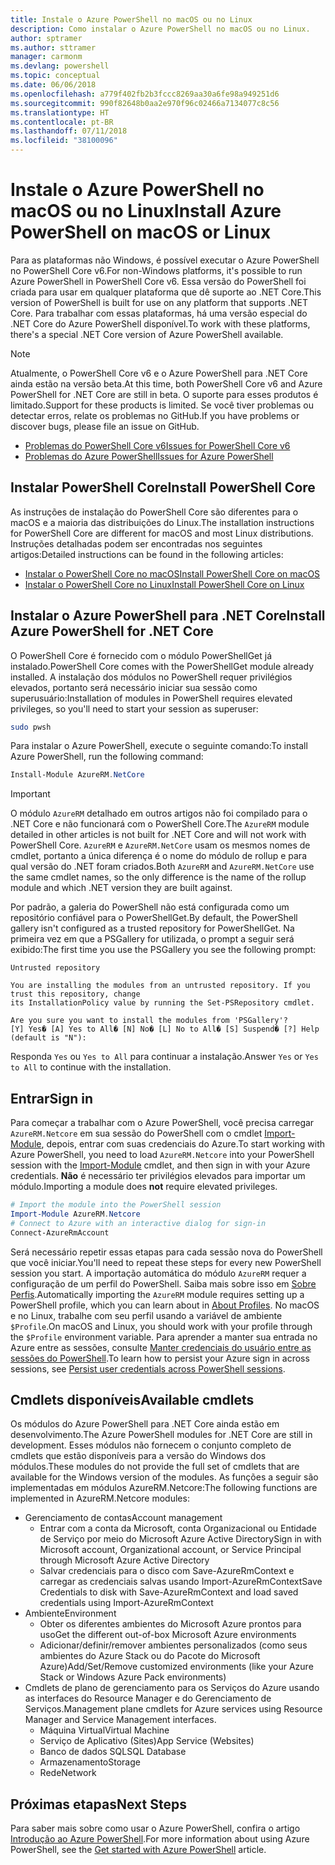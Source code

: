 ```yaml
---
title: Instale o Azure PowerShell no macOS ou no Linux
description: Como instalar o Azure PowerShell no macOS ou no Linux.
author: sptramer
ms.author: sttramer
manager: carmonm
ms.devlang: powershell
ms.topic: conceptual
ms.date: 06/06/2018
ms.openlocfilehash: a779f402fb2b3fccc8269aa30a6fe98a949251d6
ms.sourcegitcommit: 990f82648b0aa2e970f96c02466a7134077c8c56
ms.translationtype: HT
ms.contentlocale: pt-BR
ms.lasthandoff: 07/11/2018
ms.locfileid: "38100096"
---
```

# <a name="install-azure-powershell-on-macos-or-linux"></a><span data-ttu-id="f5ea0-103">Instale o Azure PowerShell no macOS ou no Linux</span><span class="sxs-lookup"><span data-stu-id="f5ea0-103">Install Azure PowerShell on macOS or Linux</span></span>

<span data-ttu-id="f5ea0-104">Para as plataformas não Windows, é possível executar o Azure PowerShell no PowerShell Core v6.</span><span class="sxs-lookup"><span data-stu-id="f5ea0-104">For non-Windows platforms, it's possible to run Azure PowerShell in PowerShell Core v6.</span></span> <span data-ttu-id="f5ea0-105">Essa versão do PowerShell foi criada para usar em qualquer plataforma que dê suporte ao .NET Core.</span><span class="sxs-lookup"><span data-stu-id="f5ea0-105">This version of PowerShell is built for use on any platform that supports .NET Core.</span></span> <span data-ttu-id="f5ea0-106">Para trabalhar com essas plataformas, há uma versão especial do .NET Core do Azure PowerShell disponível.</span><span class="sxs-lookup"><span data-stu-id="f5ea0-106">To work with these platforms, there's a special .NET Core version of Azure PowerShell available.</span></span>

> [!NOTE]
> <span data-ttu-id="f5ea0-107">Atualmente, o PowerShell Core v6 e o Azure PowerShell para .NET Core ainda estão na versão beta.</span><span class="sxs-lookup"><span data-stu-id="f5ea0-107">At this time, both PowerShell Core v6 and Azure PowerShell for .NET Core are still in beta.</span></span>
> <span data-ttu-id="f5ea0-108">O suporte para esses produtos é limitado.</span><span class="sxs-lookup"><span data-stu-id="f5ea0-108">Support for these products is limited.</span></span> <span data-ttu-id="f5ea0-109">Se você tiver problemas ou detectar erros, relate os problemas no GitHub.</span><span class="sxs-lookup"><span data-stu-id="f5ea0-109">If you have problems or discover bugs, please file an issue on GitHub.</span></span>
>
> * [<span data-ttu-id="f5ea0-110">Problemas do PowerShell Core v6</span><span class="sxs-lookup"><span data-stu-id="f5ea0-110">Issues for PowerShell Core v6</span></span>](https://github.com/PowerShell/PowerShell/issues)
> * [<span data-ttu-id="f5ea0-111">Problemas do Azure PowerShell</span><span class="sxs-lookup"><span data-stu-id="f5ea0-111">Issues for Azure PowerShell</span></span>](https://github.com/azure/azure-docs-powershell/issues)

## <a name="install-powershell-core"></a><span data-ttu-id="f5ea0-112">Instalar PowerShell Core</span><span class="sxs-lookup"><span data-stu-id="f5ea0-112">Install PowerShell Core</span></span>

<span data-ttu-id="f5ea0-113">As instruções de instalação do PowerShell Core são diferentes para o macOS e a maioria das distribuições do Linux.</span><span class="sxs-lookup"><span data-stu-id="f5ea0-113">The installation instructions for PowerShell Core are different for macOS and most Linux distributions.</span></span>
<span data-ttu-id="f5ea0-114">Instruções detalhadas podem ser encontradas nos seguintes artigos:</span><span class="sxs-lookup"><span data-stu-id="f5ea0-114">Detailed instructions can be found in the following articles:</span></span>

- [<span data-ttu-id="f5ea0-115">Instalar o PowerShell Core no macOS</span><span class="sxs-lookup"><span data-stu-id="f5ea0-115">Install PowerShell Core on macOS</span></span>](/powershell/scripting/setup/installing-powershell-core-on-macos)
- [<span data-ttu-id="f5ea0-116">Instalar o PowerShell Core no Linux</span><span class="sxs-lookup"><span data-stu-id="f5ea0-116">Install PowerShell Core on Linux</span></span>](/powershell/scripting/setup/installing-powershell-core-on-linux)

## <a name="install-azure-powershell-for-net-core"></a><span data-ttu-id="f5ea0-117">Instalar o Azure PowerShell para .NET Core</span><span class="sxs-lookup"><span data-stu-id="f5ea0-117">Install Azure PowerShell for .NET Core</span></span>

<span data-ttu-id="f5ea0-118">O PowerShell Core é fornecido com o módulo PowerShellGet já instalado.</span><span class="sxs-lookup"><span data-stu-id="f5ea0-118">PowerShell Core comes with the PowerShellGet module already installed.</span></span> <span data-ttu-id="f5ea0-119">A instalação dos módulos no PowerShell requer privilégios elevados, portanto será necessário iniciar sua sessão como superusuário:</span><span class="sxs-lookup"><span data-stu-id="f5ea0-119">Installation of modules in PowerShell requires elevated privileges, so you'll need to start your session as superuser:</span></span>

```bash
sudo pwsh
```

<span data-ttu-id="f5ea0-120">Para instalar o Azure PowerShell, execute o seguinte comando:</span><span class="sxs-lookup"><span data-stu-id="f5ea0-120">To install Azure PowerShell, run the following command:</span></span>

```powershell
Install-Module AzureRM.NetCore
```

> [!IMPORTANT]
> <span data-ttu-id="f5ea0-121">O módulo `AzureRM` detalhado em outros artigos não foi compilado para o .NET Core e não funcionará com o PowerShell Core.</span><span class="sxs-lookup"><span data-stu-id="f5ea0-121">The `AzureRM` module detailed in other articles is not built for .NET Core and will not work with PowerShell Core.</span></span> <span data-ttu-id="f5ea0-122">`AzureRM` e `AzureRM.NetCore` usam os mesmos nomes de cmdlet, portanto a única diferença é o nome do módulo de rollup e para qual versão do .NET foram criados.</span><span class="sxs-lookup"><span data-stu-id="f5ea0-122">Both `AzureRM` and `AzureRM.NetCore` use the same cmdlet names, so the only difference is the name of the rollup module and which .NET version they are built against.</span></span>

<span data-ttu-id="f5ea0-123">Por padrão, a galeria do PowerShell não está configurada como um repositório confiável para o PowerShellGet.</span><span class="sxs-lookup"><span data-stu-id="f5ea0-123">By default, the PowerShell gallery isn't configured as a trusted repository for PowerShellGet.</span></span> <span data-ttu-id="f5ea0-124">Na primeira vez em que a PSGallery for utilizada, o prompt a seguir será exibido:</span><span class="sxs-lookup"><span data-stu-id="f5ea0-124">The first time you use the PSGallery you see the following prompt:</span></span>

```output
Untrusted repository

You are installing the modules from an untrusted repository. If you trust this repository, change
its InstallationPolicy value by running the Set-PSRepository cmdlet.

Are you sure you want to install the modules from 'PSGallery'?
[Y] Yes� [A] Yes to All� [N] No� [L] No to All� [S] Suspend� [?] Help (default is "N"):
```

<span data-ttu-id="f5ea0-125">Responda `Yes` ou `Yes to All` para continuar a instalação.</span><span class="sxs-lookup"><span data-stu-id="f5ea0-125">Answer `Yes` or `Yes to All` to continue with the installation.</span></span>

## <a name="sign-in"></a><span data-ttu-id="f5ea0-126">Entrar</span><span class="sxs-lookup"><span data-stu-id="f5ea0-126">Sign in</span></span>

<span data-ttu-id="f5ea0-127">Para começar a trabalhar com o Azure PowerShell, você precisa carregar `AzureRM.Netcore` em sua sessão do PowerShell com o cmdlet [Import-Module](/powershell/module/Microsoft.PowerShell.Core/Import-Module), depois, entrar com suas credenciais do Azure.</span><span class="sxs-lookup"><span data-stu-id="f5ea0-127">To start working with Azure PowerShell, you need to load `AzureRM.Netcore` into your PowerShell session with the [Import-Module](/powershell/module/Microsoft.PowerShell.Core/Import-Module) cmdlet, and then sign in with your Azure credentials.</span></span> <span data-ttu-id="f5ea0-128">__Não__ é necessário ter privilégios elevados para importar um módulo.</span><span class="sxs-lookup"><span data-stu-id="f5ea0-128">Importing a module does __not__ require elevated privileges.</span></span>

```powershell
# Import the module into the PowerShell session
Import-Module AzureRM.Netcore
# Connect to Azure with an interactive dialog for sign-in
Connect-AzureRmAccount
```

<span data-ttu-id="f5ea0-129">Será necessário repetir essas etapas para cada sessão nova do PowerShell que você iniciar.</span><span class="sxs-lookup"><span data-stu-id="f5ea0-129">You'll need to repeat these steps for every new PowerShell session you start.</span></span> <span data-ttu-id="f5ea0-130">A importação automática do módulo `AzureRM` requer a configuração de um perfil do PowerShell. Saiba mais sobre isso em [Sobre Perfis](/powershell/module/microsoft.powershell.core/about/about_profiles).</span><span class="sxs-lookup"><span data-stu-id="f5ea0-130">Automatically importing the `AzureRM` module requires setting up a PowerShell profile, which you can learn about in [About Profiles](/powershell/module/microsoft.powershell.core/about/about_profiles).</span></span>
<span data-ttu-id="f5ea0-131">No macOS e no Linux, trabalhe com seu perfil usando a variável de ambiente `$Profile`.</span><span class="sxs-lookup"><span data-stu-id="f5ea0-131">On macOS and Linux, you should work with your profile through the `$Profile` environment variable.</span></span> <span data-ttu-id="f5ea0-132">Para aprender a manter sua entrada no Azure entre as sessões, consulte [Manter credenciais do usuário entre as sessões do PowerShell](context-persistence.md).</span><span class="sxs-lookup"><span data-stu-id="f5ea0-132">To learn how to persist your Azure sign in across sessions, see [Persist user credentials across PowerShell sessions](context-persistence.md).</span></span>

## <a name="available-cmdlets"></a><span data-ttu-id="f5ea0-133">Cmdlets disponíveis</span><span class="sxs-lookup"><span data-stu-id="f5ea0-133">Available cmdlets</span></span>

<span data-ttu-id="f5ea0-134">Os módulos do Azure PowerShell para .NET Core ainda estão em desenvolvimento.</span><span class="sxs-lookup"><span data-stu-id="f5ea0-134">The Azure PowerShell modules for .NET Core are still in development.</span></span> <span data-ttu-id="f5ea0-135">Esses módulos não fornecem o conjunto completo de cmdlets que estão disponíveis para a versão do Windows dos módulos.</span><span class="sxs-lookup"><span data-stu-id="f5ea0-135">These modules do not provide the full set of cmdlets that are available for the Windows version of the modules.</span></span> <span data-ttu-id="f5ea0-136">As funções a seguir são implementadas em módulos AzureRM.Netcore:</span><span class="sxs-lookup"><span data-stu-id="f5ea0-136">The following functions are implemented in AzureRM.Netcore modules:</span></span>

* <span data-ttu-id="f5ea0-137">Gerenciamento de contas</span><span class="sxs-lookup"><span data-stu-id="f5ea0-137">Account management</span></span>
  - <span data-ttu-id="f5ea0-138">Entrar com a conta da Microsoft, conta Organizacional ou Entidade de Serviço por meio do Microsoft Azure Active Directory</span><span class="sxs-lookup"><span data-stu-id="f5ea0-138">Sign in with Microsoft account, Organizational account, or Service Principal through Microsoft Azure Active Directory</span></span>
  - <span data-ttu-id="f5ea0-139">Salvar credenciais para o disco com Save-AzureRmContext e carregar as credenciais salvas usando Import-AzureRmContext</span><span class="sxs-lookup"><span data-stu-id="f5ea0-139">Save Credentials to disk with Save-AzureRmContext and load saved credentials using Import-AzureRmContext</span></span>
* <span data-ttu-id="f5ea0-140">Ambiente</span><span class="sxs-lookup"><span data-stu-id="f5ea0-140">Environment</span></span>
  - <span data-ttu-id="f5ea0-141">Obter os diferentes ambientes do Microsoft Azure prontos para uso</span><span class="sxs-lookup"><span data-stu-id="f5ea0-141">Get the different out-of-box Microsoft Azure environments</span></span>
  - <span data-ttu-id="f5ea0-142">Adicionar/definir/remover ambientes personalizados (como seus ambientes do Azure Stack ou do Pacote do Microsoft Azure)</span><span class="sxs-lookup"><span data-stu-id="f5ea0-142">Add/Set/Remove customized environments (like your Azure Stack or Windows Azure Pack environments)</span></span>
* <span data-ttu-id="f5ea0-143">Cmdlets de plano de gerenciamento para os Serviços do Azure usando as interfaces do Resource Manager e do Gerenciamento de Serviços.</span><span class="sxs-lookup"><span data-stu-id="f5ea0-143">Management plane cmdlets for Azure services using Resource Manager and Service Management interfaces.</span></span>
  - <span data-ttu-id="f5ea0-144">Máquina Virtual</span><span class="sxs-lookup"><span data-stu-id="f5ea0-144">Virtual Machine</span></span>
  - <span data-ttu-id="f5ea0-145">Serviço de Aplicativo (Sites)</span><span class="sxs-lookup"><span data-stu-id="f5ea0-145">App Service (Websites)</span></span>
  - <span data-ttu-id="f5ea0-146">Banco de dados SQL</span><span class="sxs-lookup"><span data-stu-id="f5ea0-146">SQL Database</span></span>
  - <span data-ttu-id="f5ea0-147">Armazenamento</span><span class="sxs-lookup"><span data-stu-id="f5ea0-147">Storage</span></span>
  - <span data-ttu-id="f5ea0-148">Rede</span><span class="sxs-lookup"><span data-stu-id="f5ea0-148">Network</span></span>

## <a name="next-steps"></a><span data-ttu-id="f5ea0-149">Próximas etapas</span><span class="sxs-lookup"><span data-stu-id="f5ea0-149">Next Steps</span></span>

<span data-ttu-id="f5ea0-150">Para saber mais sobre como usar o Azure PowerShell, confira o artigo [Introdução ao Azure PowerShell](get-started-azureps.md).</span><span class="sxs-lookup"><span data-stu-id="f5ea0-150">For more information about using Azure PowerShell, see the [Get started with Azure PowerShell](get-started-azureps.md) article.</span></span>
